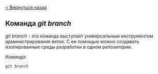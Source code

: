 [< Вернуться назад](readme.md)

## Команда ***git branch***

*git branch* - эта команда выступает универсальным инструментом администрирования веток. С ее помощью можно создавать изолированные среды разработки в одном репозитории.

*Команда:*
```
git branch
```
